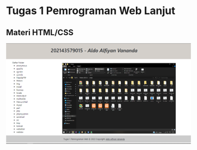 # Tugas 1 Pemrograman Web Lanjut
## Materi HTML/CSS
<img src="https://raw.githubusercontent.com/aldoalfiyanv/Tugas1-PWL/main/hasil.png" width="1000">
